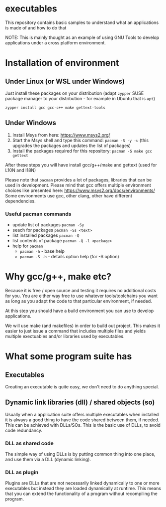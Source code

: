 # executables
This repository contains basic samples to understand what an applications is made of and how to do that

NOTE: This is mainly thought as an example of using GNU Tools to develop applications under a cross platform environment.
# Installation of environment
## Under Linux (or WSL under Windows)
Just install these packages on your distribution (adapt `zypper` SUSE package manager to your distribution - for example in Ubuntu that is `apt`)

`zypper install gcc gcc-c++ make gettext-tools`

## Under Windows

1. Install Msys from here: https://www.msys2.org/
2. Start the Msys shell and type this command: `pacman -S -y -u` (this upgrades the packages and updates the list of packages)
3. Install the packages required for this repository: `pacman -S make gcc gettext`

After these steps you will have install gcc/g++/make and gettext (used for L10N and I18N)

Please note that `pacman` provides a lot of packages, libraries that can be used in development.
Please mind that gcc offers multiple environment choices like presented here: https://www.msys2.org/docs/environments/
Some environments use gcc, other clang, other have different dependencies.

### Useful pacman commands
* update list of packages `pacman -Sy`
* seach for packages `pacman -Ss <text>`
* list installed packages `pacman -Q`
* list contents of package `pacman -Q -l <package>`
* help for `pacman`
  * `pacman -h` - base help
  * `pacman -S -h` - details option help (for -S option)

# Why gcc/g++, make etc?

Because it is free / open source and testing it requires no additional costs for you. You are either way free to use whatever tools/toolchains you want as long as you adapt the code to that particular environment, if needed.

At this step you should have a build environment you can use to develop applications.


We will use make (and makefiles) in order to build out project. This makes it easier to just issue a command that includes multiple files and yields multiple exectuables and/or libraries used by executables.

# What some program suite has

## Executables
Creating an executable is quite easy, we don't need to do anything special.

## Dynamic link libraries (dll) / shared objects (so)

Usually when a application suite offers multiple executables when installed it is always a good thing to have the code shared between them, if needed. This can be achieved with DLLs/SOs. This is the basic use of DLLs, to avoid code redundancy.

### DLL as shared code
The simple way of using DLLs is by putting common thing into one place, and use them via a DLL (dynamic linking).

### DLL as plugin
Plugins are DLLs that are not necessarily linked dynamically to one or more executables but instead they are loaded dynamically at runtime. This means that you can extend the functionality of a program without recompiling the program.
